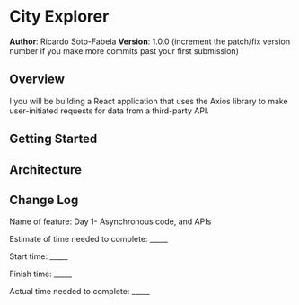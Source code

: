 # City Explorer

**Author**: Ricardo Soto-Fabela
**Version**: 1.0.0 (increment the patch/fix version number if you make more commits past your first submission)

## Overview
I you will be building a React application that uses the Axios library to make user-initiated requests for data from a third-party API.

## Getting Started
<!-- What are the steps that a user must take in order to build this app on their own machine and get it running? -->

## Architecture
<!-- Provide a detailed description of the application design. What technologies (languages, libraries, etc) you're using, and any other relevant design information. -->

## Change Log
<!-- Use this area to document the iterative changes made to your application as each feature is successfully implemented. Use time stamps. Here's an example:

01-01-2001 4:59pm - Application now has a fully-functional express server, with a GET route for the location resource. -->


Name of feature: Day 1- Asynchronous code, and APIs

Estimate of time needed to complete: _____

Start time: _____

Finish time: _____

Actual time needed to complete: _____
